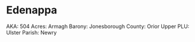 # Edenappa

AKA: 504
Acres: Armagh
Barony: Jonesborough
County: Orior Upper
PLU: Ulster
Parish: Newry